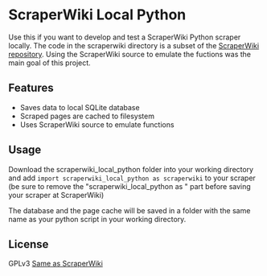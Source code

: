 # ScraperWiki Local Python

Use this if you want to develop and test a ScraperWiki Python scraper locally. The code in the scraperwiki directory is a subset of the [ScraperWiki repository](https://bitbucket.org/ScraperWiki/scraperwiki/src). Using the ScraperWiki source to emulate the fuctions was the main goal of this project.

## Features

* Saves data to local SQLite database
* Scraped pages are cached to filesystem
* Uses ScraperWiki source to emulate functions

## Usage
     
Download the scraperwiki_local_python folder into your working directory and add `import scraperwiki_local_python as scraperwiki` to your scraper (be sure to remove the "scraperwiki_local_python as " part before saving your scraper at ScraperWiki)

The database and the page cache will be saved in a folder with the same name as your python script in your working directory.
        
## License

GPLv3 
[Same as ScraperWiki](https://bitbucket.org/ScraperWiki/scraperwiki/src/ed6ad9e56aa0/LICENSE.txt)
